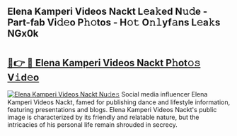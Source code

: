 ## Elena Kamperi Videos Nackt L𝚎a𝚔ed N𝚞𝚍e - Part-fab Vi𝚍𝚎o P𝚑𝚘tos - H𝚘𝚝 O𝚗𝚕yf𝚊ns L𝚎a𝚔s NGx0k

# <h2><a href="http://kf5r3a.oniu.top/?m=Elena+Kamperi+Videos+Nackt">🔗👉 🔴 Elena Kamperi Videos Nackt P𝚑ot𝚘𝚜 V𝚒d𝚎o</a></h2>

[![Elena Kamperi Videos Nackt Nu𝚍e𝚜](https://i.imgur.com/0qMVB7G.gif)](http://kf5r3a.oniu.top/?m=Elena+Kamperi+Videos+Nackt)
Social media influencer Elena Kamperi Videos Nackt, famed for publishing dance and lifestyle information, featuring presentations and blogs. Elena Kamperi Videos Nackt's public image is characterized by its friendly and relatable nature, but the intricacies of his personal life remain shrouded in secrecy.  
